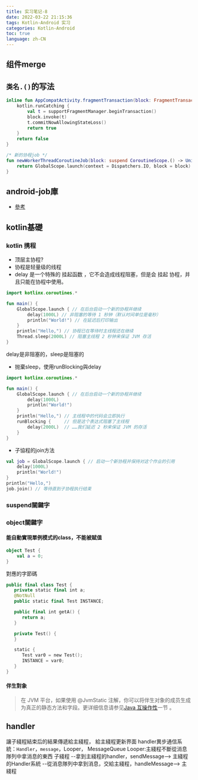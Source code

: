 ```yaml
---
title: 实习笔记-8
date: 2022-03-22 21:15:36
tags: Kotlin-Android 实习
categories: Kotlin-Android
toc: true
language: zh-CN
---
```


## 组件merge

## `类名.()`的写法
```kotlin
inline fun AppCompatActivity.fragmentTransaction(block: FragmentTransaction.() -> Unit): Boolean {
    kotlin.runCatching {
        val t = supportFragmentManager.beginTransaction()
        block.invoke(t)
        t.commitNowAllowingStateLoss()
        return true
    }
    return false
}
```

```kotlin
/* 新的协程job */
fun newWorkerThreadCoroutineJob(block: suspend CoroutineScope.() -> Unit): Job {
    return GlobalScope.launch(context = Dispatchers.IO, block = block)
}
```

## android-job庫
- [參考](https://www.jianshu.com/p/ce045698aca8)
## kotlin基礎
### kotlin 携程
- 顶层主协程?
- 协程是轻量级的线程
-  delay 是一个特殊的 挂起函数 ，它不会造成线程阻塞，但是会 挂起 协程，并且只能在协程中使用。
```kotlin
import kotlinx.coroutines.*

fun main() {
    GlobalScope.launch { // 在后台启动一个新的协程并继续
        delay(1000L) // 非阻塞的等待 1 秒钟（默认时间单位是毫秒）
        println("World!") // 在延迟后打印输出
    }
    println("Hello,") // 协程已在等待时主线程还在继续
    Thread.sleep(2000L) // 阻塞主线程 2 秒钟来保证 JVM 存活
}
```
delay是非阻塞的，sleep是阻塞的
- 抛棄sleep，使用runBlocking與delay
```kotlin
import kotlinx.coroutines.*

fun main() {
    GlobalScope.launch { // 在后台启动一个新的协程并继续
        delay(1000L)
        println("World!")
    }
    println("Hello,") // 主线程中的代码会立即执行
    runBlocking {     // 但是这个表达式阻塞了主线程
        delay(2000L)  // ……我们延迟 2 秒来保证 JVM 的存活
    } 
}
```
- 子協程的join方法
```kotlin
val job = GlobalScope.launch { // 启动一个新协程并保持对这个作业的引用
    delay(1000L)
    println("World!")
}
println("Hello,")
job.join() // 等待直到子协程执行结束
```
### suspend關鍵字

### object關鍵字
#### 能自動實現單例模式的class，不能被賦值
```kotlin
object Test {
    val a = 0;
}
```
對應的字節碼
```kotlin
public final class Test {
   private static final int a;
   @NotNull
   public static final Test INSTANCE;

   public final int getA() {
      return a;
   }

   private Test() {
   }

   static {
      Test var0 = new Test();
      INSTANCE = var0;
   }
}
```

#### 伴生對象
> 在 JVM 平台，如果使用 @JvmStatic 注解，你可以将伴生对象的成员生成为真正的静态方法和字段。更详细信息请参见[Java 互操作性](https://www.kotlincn.net/docs/reference/java-to-kotlin-interop.html#%E9%9D%99%E6%80%81%E5%AD%97%E6%AE%B5)一节 。
## handler
讓子綫程結束后的結果傳遞給主綫程， 給主綫程更新界面
handler異步通信系統：`Handler`，`message`，Looper， MessageQueue
Looper:主綫程不斷從消息隊列中拿消息的東西
子綫程
--拿到主綫程的handler，sendMessage-->
主綫程的Handler系統
--從消息隊列中拿到消息，交給主綫程，handleMessage-->
主綫程

